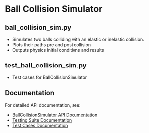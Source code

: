 # Ball Collision Simulator

## ball_collision_sim.py
* Simulates two balls colliding with an elastic or inelastic collision.
* Plots their paths pre and post collision
* Outputs physics initial conditions and results

## test_ball_collision_sim.py
* Test cases for BallCollisionSimulator

## Documentation
For detailed API documentation, see:
* [BallCollisionSimulator API Documentation](https://jim-tooker.github.io/BallCollisionSimulator/docs/ball_collision_sim.html)
* [Testing Suite Documentation](https://jim-tooker.github.io/BallCollisionSimulator/docs/test_ball_collision_sim.html)
* [Test Cases Documentation](https://jim-tooker.github.io/BallCollisionSimulator/docs/test_cases.html)
